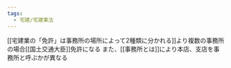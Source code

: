 ```yaml
---
tags:
  - 宅建/宅建業法
---
```

[[宅建業の「免許」は事務所の場所によって2種類に分かれる]]より複数の事務所の場合[[国土交通大臣]]免許になる
また、[[事務所とは]]により本店、支店を事務所と呼ぶかが異なる